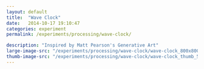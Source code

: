 ```yaml
---
layout: default
title:  "Wave Clock"
date:   2014-10-17 19:10:47
categories: experiment
permalink: /experiments/processing/wave-clock/

description: "Inspired by Matt Pearson's Generative Art"
large-image-src: "/experiments/processing/wave-clock/wave-clock_800x800.jpg"
thumb-image-src: "/experiments/processing/wave-clock/wave-clock_thumb_500x500.jpg"
---
```


<script src="/js/libs/processing.min.js"></script>
<canvas class="processing-canvas" data-processing-sources="/assets/processing/wave-clock/wave_clock.pde"></canvas>
